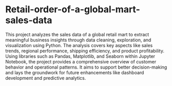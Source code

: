 # Retail-order-of-a-global-mart-sales-data

This project analyzes the sales data of a global retail mart to extract meaningful business insights through data cleaning, exploration, and visualization using Python. The analysis covers key aspects like sales trends, regional performance, shipping efficiency, and product profitability. Using libraries such as Pandas, Matplotlib, and Seaborn within Jupyter Notebook, the project provides a comprehensive overview of customer behavior and operational patterns. It aims to support better decision-making and lays the groundwork for future enhancements like dashboard development and predictive analytics.
